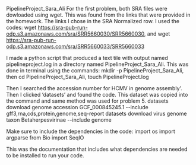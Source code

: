 PipelineProject_Sara_Ali
For the first problem, both SRA files were dowloaded using wget. This was found from the links that were provided in the homework. The links I chose in the SRA Normalized row. 
I used the codes: wget https://sra-pub-run-odp.s3.amazonaws.com/sra/SRR5660030/SRR5660030, and wget https://sra-pub-run-odp.s3.amazonaws.com/sra/SRR5660033/SRR5660033

I made a python script that produced a text tile with output named pipelineproject.log in a directory named PipelineProject_Sara_Ali. This was done  in terminal using the commands: mkdir -p PipelineProject_Sara_Ali, then cd PipelineProject_Sara_Ali, touch PipelineProject.log 

Then I searched the accession number for HCMV in genome assembly'. Then I clicked ‘datasets’ and found the code. This dataset was copied into the command and same method was used for problem 5.
datasets download genome accession GCF_000845245.1 --include gff3,rna,cds,protein,genome,seq-report
datasets download virus genome taxon Betaherpesvirinae --include genome

Make sure to include the dependencies in the code:
import os
import argparse
from Bio import SeqIO

This was the documentation that includes what dependencies are needed to be installed to run your code.
